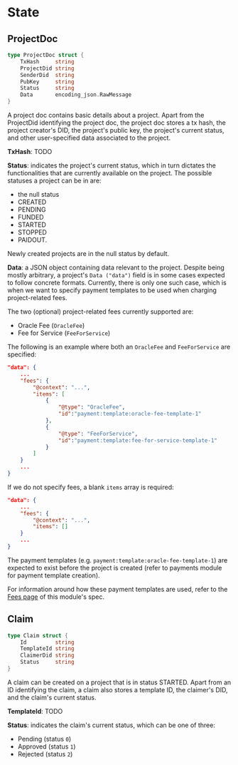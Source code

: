 # State

## ProjectDoc

```go
type ProjectDoc struct {
    TxHash     string
    ProjectDid string
    SenderDid  string
    PubKey     string
    Status     string
    Data       encoding_json.RawMessage
}
```

A project doc contains basic details about a project. Apart from the ProjectDid
identifying the project doc, the project doc stores a tx hash, the project creator's
DID, the project's public key, the project's current status, and other user-specified
data associated to the project.

**TxHash**: TODO

**Status**: indicates the project's current status, which in turn dictates the
functionalities that are currently available on the project. The possible
statuses a project can be in are:
- the null status
- CREATED
- PENDING
- FUNDED
- STARTED
- STOPPED
- PAIDOUT.

Newly created projects are in the null status by default.

**Data**: a JSON object containing data relevant to the project. Despite being
mostly arbitrary, a project's `Data ("data")` field is in some cases expected to
follow concrete formats. Currently, there is only one such case, which is when we
want to specify payment templates to be used when charging project-related fees.

The two (optional) project-related fees currently supported are:
- Oracle Fee (`OracleFee`)
- Fee for Service (`FeeForService`)

The following is an example where both an `OracleFee` and `FeeForService` are specified:
```json
"data": {
    ...
    "fees": {
        "@context": "...",
        "items": [
            {
                "@type": "OracleFee",
                "id":"payment:template:oracle-fee-template-1"
            },
            {
                "@type": "FeeForService",
                "id":"payment:template:fee-for-service-template-1"
            }
        ]
    }
    ...
}
```

If we do not specify fees, a blank `items` array is required:
```json
"data": {
    ...
    "fees": {
        "@context": "...",
        "items": []
    }
    ...
}
```

The payment templates (e.g. `payment:template:oracle-fee-template-1`) are expected to exist before the project is created (refer to payments module for payment template creation).

For information around how these payment templates are used, refer to the [Fees page](04_fees.md) of this module's spec.

## Claim

```go
type Claim struct {
    Id         string
    TemplateId string
    ClaimerDid string
    Status     string
}
```

A claim can be created on a project that is in status STARTED. Apart from an ID
identifying the claim, a claim also stores a template ID, the claimer's DID, and the
claim's current status.

**TemplateId**: TODO

**Status**: indicates the claim's current status, which can be one of three:
- Pending (status `0`)
- Approved (status `1`)
- Rejected (status `2`)
